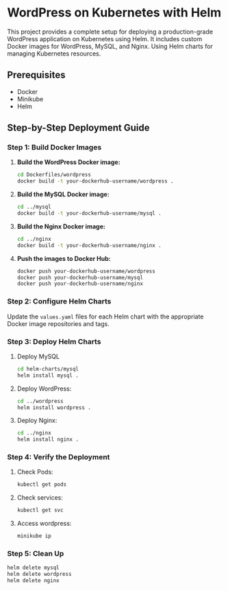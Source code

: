 # WordPress on Kubernetes with Helm

This project provides a complete setup for deploying a production-grade WordPress application on Kubernetes using Helm. It includes custom Docker images for WordPress, MySQL, and Nginx. Using Helm charts for managing Kubernetes resources.



## Prerequisites

- Docker
- Minikube
- Helm

## Step-by-Step Deployment Guide

### Step 1: Build Docker Images

1. **Build the WordPress Docker image:**
    ```sh
    cd Dockerfiles/wordpress
    docker build -t your-dockerhub-username/wordpress .
    ```

2. **Build the MySQL Docker image:**
    ```sh
    cd ../mysql
    docker build -t your-dockerhub-username/mysql .
    ```

3. **Build the Nginx Docker image:**
    ```sh
    cd ../nginx
    docker build -t your-dockerhub-username/nginx .
    ```

4. **Push the images to Docker Hub:**
    ```sh
    docker push your-dockerhub-username/wordpress
    docker push your-dockerhub-username/mysql
    docker push your-dockerhub-username/nginx
    ```

### Step 2: Configure Helm Charts

Update the `values.yaml` files for each Helm chart with the appropriate Docker image repositories and tags.

### Step 3: Deploy Helm Charts

1. Deploy MySQL
   ```sh
   cd helm-charts/mysql
   helm install mysql .
   ```
   
2. Deploy WordPress:
   ```sh
   cd ../wordpress
   helm install wordpress .
   ```
   
3. Deploy Nginx:
   ```sh
   cd ../nginx
   helm install nginx .
   ```
   
### Step 4: Verify the Deployment

1. Check Pods:
   ```sh
   kubectl get pods
   ```
   
2. Check services:
   ```sh
   kubectl get svc
   ```
   
3. Access wordpress:
   ```sh
   minikube ip
   ```
   
### Step 5: Clean Up
   ```sh
   helm delete mysql
   helm delete wordpress
   helm delete nginx
   ```
